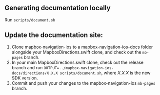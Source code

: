 ## Generating documentation locally

Run `scripts/document.sh`

## Update the documentation site:
1. Clone [mapbox-navigation-ios](https://github.com/mapbox/mapbox-navigation-ios) to a mapbox-navigation-ios-docs folder alongside your MapboxDirections.swift clone, and check out the `mb-pages` branch.
1. In your main MapboxDirections.swift clone, check out the release branch and run `OUTPUT=../mapbox-navigation-ios-docs/directions/X.X.X scripts/document.sh`, where _X.X.X_ is the new SDK version.
1. Commit and push your changes to the mapbox-navigation-ios `mb-pages` branch.
